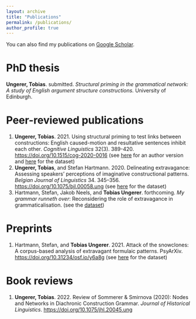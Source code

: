 ```yaml
---
layout: archive
title: "Publications"
permalink: /publications/
author_profile: true
---
```


You can also find my publications on <a href="https://scholar.google.com/citations?user=me00LWEAAAAJ&hl=en">Google Scholar</a>.

PhD thesis
======

<b>Ungerer, Tobias</b>. submitted. <i>Structural priming in the grammatical network: A study of English argument structure constructions.</i> University of Edinburgh.


Peer-reviewed publications
======

1. <b>Ungerer, Tobias</b>. 2021. Using structural priming to test links between constructions: English caused-motion and resultative sentences inhibit each other. <i>Cognitive Linguistics</i> 32(3). 389-420. <a href="https://doi.org/10.1515/cog-2020-0016">https://doi.org/10.1515/cog-2020-0016</a> (see <a href="https://tungerer.github.io/files/Ungerer-2021-Using-structural-priming-to-test-links.pdf">here</a> for an author version and <a href="https://doi.org/10.18710/2YJITD">here</a> for the dataset)
1. <b>Ungerer, Tobias</b>, and Stefan Hartmann. 2020. Delineating extravagance: Assessing speakers’ perceptions of imaginative constructional patterns. <i>Belgian Journal of Linguistics</i> 34. 345–356. <a href="https://doi.org/10.1075/bjl.00058.ung">https://doi.org/10.1075/bjl.00058.ung</a> (see <a href="https://doi.org/10.17605/OSF.IO/M4W52">here</a> for the dataset)
1. Hartmann, Stefan, Jakob Neels, and <b>Tobias Ungerer</b>. forthcoming. <i>My grammar runneth over</i>: Reconsidering the role of extravagance in grammaticalisation. (see the <a href="https://github.com/hartmast/degreemodifiers">dataset</a>)

Preprints
======

1. Hartmann, Stefan, and <b>Tobias Ungerer</b>. 2021. Attack of the snowclones: A corpus-based analysis of extravagant formulaic patterns. PsyArXiv. <a href="https://doi.org/10.31234/osf.io/y6a8g">https://doi.org/10.31234/osf.io/y6a8g</a> (see <a href="https://github.com/hartmast/Attack_of_the_snowclones">here</a> for the dataset)

Book reviews
======

1. <b>Ungerer, Tobias</b>. 2022. Review of Sommerer & Smirnova (2020): Nodes and Networks in Diachronic Construction Grammar. <i>Journal of Historical Linguistics</i>. <a href="https://doi.org/10.1075/jhl.20045.ung">https://doi.org/10.1075/jhl.20045.ung</a>



